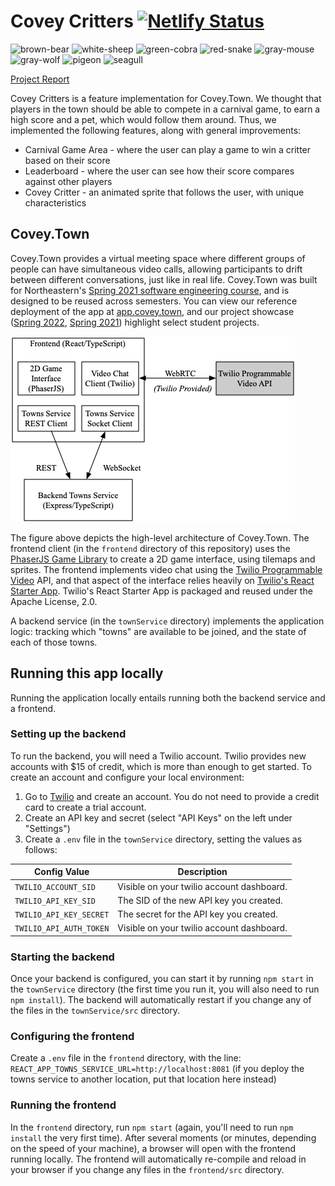 # Covey Critters [![Netlify Status](https://api.netlify.com/api/v1/badges/73fcfae7-3267-4090-8906-3cc875a184bc/deploy-status)](https://app.netlify.com/sites/clever-marigold-258b59/deploys)

![brown-bear](https://github.com/wenbakefield/covey-critters/assets/8831999/9dcb5c70-b30c-435c-a737-fe929490179e) ![white-sheep](https://github.com/wenbakefield/covey-critters/assets/8831999/07d7aa51-0767-4572-b517-db52f2665622) ![green-cobra](https://github.com/wenbakefield/covey-critters/assets/8831999/9dd3d8a2-b90e-4e64-a84c-931718e1399f) ![red-snake](https://github.com/wenbakefield/covey-critters/assets/8831999/5c42bc70-7be1-4531-a519-9d2c32e0daea) ![gray-mouse](https://github.com/wenbakefield/covey-critters/assets/8831999/aa39e03f-fd18-4fd3-899b-14950b05f11a) ![gray-wolf](https://github.com/wenbakefield/covey-critters/assets/8831999/5b13cbb3-c9d0-42b5-b168-87ee7442119e) ![pigeon](https://github.com/wenbakefield/covey-critters/assets/8831999/1ba6c737-9c60-4bf5-a867-169ccf753fd1) ![seagull](https://github.com/wenbakefield/covey-critters/assets/8831999/3e21e2d7-1502-44d4-b5a8-bf95665d9146) 

[Project Report](https://github.com/wenbakefield/covey-critters/blob/dfb9e2fb954eb0bab35a41f3c5786a528cab3fb1/docs/report.pdf)

Covey Critters is a feature implementation for Covey.Town. We thought that players in the town should be able to compete in a carnival game, to earn a high score and a pet, which would follow them around. Thus, we implemented the following features, along with general improvements:
- Carnival Game Area - where the user can play a game to win a critter based on their score
- Leaderboard - where the user can see how their score compares against other players
- Covey Critter - an animated sprite that follows the user, with unique characteristics

## Covey.Town

Covey.Town provides a virtual meeting space where different groups of people can have simultaneous video calls, allowing participants to drift between different conversations, just like in real life.
Covey.Town was built for Northeastern's [Spring 2021 software engineering course](https://neu-se.github.io/CS4530-CS5500-Spring-2021/), and is designed to be reused across semesters.
You can view our reference deployment of the app at [app.covey.town](https://app.covey.town/), and our project showcase ([Spring 2022](https://neu-se.github.io/CS4530-Spring-2022/assignments/project-showcase), [Spring 2021](https://neu-se.github.io/CS4530-CS5500-Spring-2021/project-showcase)) highlight select student projects.

![Covey.Town Architecture](docs/covey-town-architecture.png)

The figure above depicts the high-level architecture of Covey.Town.
The frontend client (in the `frontend` directory of this repository) uses the [PhaserJS Game Library](https://phaser.io) to create a 2D game interface, using tilemaps and sprites.
The frontend implements video chat using the [Twilio Programmable Video](https://www.twilio.com/docs/video) API, and that aspect of the interface relies heavily on [Twilio's React Starter App](https://github.com/twilio/twilio-video-app-react). Twilio's React Starter App is packaged and reused under the Apache License, 2.0.

A backend service (in the `townService` directory) implements the application logic: tracking which "towns" are available to be joined, and the state of each of those towns.

## Running this app locally

Running the application locally entails running both the backend service and a frontend.

### Setting up the backend

To run the backend, you will need a Twilio account. Twilio provides new accounts with $15 of credit, which is more than enough to get started.
To create an account and configure your local environment:

1. Go to [Twilio](https://www.twilio.com/) and create an account. You do not need to provide a credit card to create a trial account.
2. Create an API key and secret (select "API Keys" on the left under "Settings")
3. Create a `.env` file in the `townService` directory, setting the values as follows:

| Config Value            | Description                               |
| ----------------------- | ----------------------------------------- |
| `TWILIO_ACCOUNT_SID`    | Visible on your twilio account dashboard. |
| `TWILIO_API_KEY_SID`    | The SID of the new API key you created.   |
| `TWILIO_API_KEY_SECRET` | The secret for the API key you created.   |
| `TWILIO_API_AUTH_TOKEN` | Visible on your twilio account dashboard. |

### Starting the backend

Once your backend is configured, you can start it by running `npm start` in the `townService` directory (the first time you run it, you will also need to run `npm install`).
The backend will automatically restart if you change any of the files in the `townService/src` directory.

### Configuring the frontend

Create a `.env` file in the `frontend` directory, with the line: `REACT_APP_TOWNS_SERVICE_URL=http://localhost:8081` (if you deploy the towns service to another location, put that location here instead)

### Running the frontend

In the `frontend` directory, run `npm start` (again, you'll need to run `npm install` the very first time). After several moments (or minutes, depending on the speed of your machine), a browser will open with the frontend running locally.
The frontend will automatically re-compile and reload in your browser if you change any files in the `frontend/src` directory.
